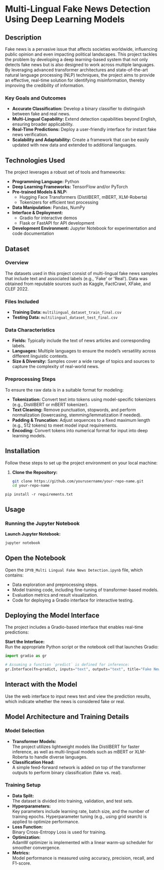 # Multi-Lingual Fake News Detection Using Deep Learning Models


## Description
Fake news is a pervasive issue that affects societies worldwide, influencing public opinion and even impacting political landscapes. This project tackles the problem by developing a deep learning-based system that not only detects fake news but is also designed to work across multiple languages. By leveraging advanced transformer architectures and state-of-the-art natural language processing (NLP) techniques, the project aims to provide an effective, real-time solution for identifying misinformation, thereby improving the credibility of information.

### Key Goals and Outcomes
- **Accurate Classification:** Develop a binary classifier to distinguish between fake and real news.
- **Multi-Lingual Capability:** Extend detection capabilities beyond English, ensuring broader applicability.
- **Real-Time Predictions:** Deploy a user-friendly interface for instant fake news verification.
- **Scalability and Adaptability:** Create a framework that can be easily updated with new data and extended to additional languages.

## Technologies Used
The project leverages a robust set of tools and frameworks:
- **Programming Language:** Python
- **Deep Learning Frameworks:** TensorFlow and/or PyTorch
- **Pre-trained Models & NLP:**
  - Hugging Face Transformers (DistilBERT, mBERT, XLM-Roberta)
  - Tokenizers for efficient text processing
- **Data Manipulation:** Pandas, NumPy
- **Interface & Deployment:**
  - Gradio for interactive demos
  - Flask or FastAPI for API development
- **Development Environment:** Jupyter Notebook for experimentation and code documentation

## Dataset
### Overview
The datasets used in this project consist of multi-lingual fake news samples that include text and associated labels (e.g., 'Fake' or 'Real'). Data was obtained from reputable sources such as Kaggle, FactCrawl, XFake, and CLEF 2022.

### Files Included
- **Training Data:** `multilingual_dataset_train_final.csv`
- **Testing Data:** `multilingual_dataset_test_final.csv`

### Data Characteristics
- **Fields:** Typically include the text of news articles and corresponding labels.
- **Languages:** Multiple languages to ensure the model’s versatility across different linguistic contexts.
- **Size & Diversity:** Samples cover a wide range of topics and sources to capture the complexity of real-world news.

### Preprocessing Steps
To ensure the raw data is in a suitable format for modeling:
- **Tokenization:** Convert text into tokens using model-specific tokenizers (e.g., DistilBERT or mBERT tokenizer).
- **Text Cleaning:** Remove punctuation, stopwords, and perform normalization (lowercasing, stemming/lemmatization if needed).
- **Padding & Truncation:** Adjust sequences to a fixed maximum length (e.g., 512 tokens) to meet model input requirements.
- **Encoding:** Convert tokens into numerical format for input into deep learning models.

## Installation
Follow these steps to set up the project environment on your local machine:

1. **Clone the Repository:**
   ```bash
   git clone https://github.com/yourusername/your-repo-name.git
   cd your-repo-name
```
pip install -r requirements.txt
```
## Usage

### Running the Jupyter Notebook

**Launch Jupyter Notebook:**

```bash
jupyter notebook
```

## Open the Notebook

Open the `IPYB_Multi Lingual Fake News Detection.ipynb` file, which contains:
- Data exploration and preprocessing steps.
- Model training code, including fine-tuning of transformer-based models.
- Evaluation metrics and result visualization.
- Code for deploying a Gradio interface for interactive testing.

## Deploying the Model Interface

The project includes a Gradio-based interface that enables real-time predictions:

**Start the Interface:**  
Run the appropriate Python script or the notebook cell that launches Gradio:
```python
import gradio as gr

# Assuming a function `predict` is defined for inference:
gr.Interface(fn=predict, inputs="text", outputs="text", title="Fake News Detector").launch()
```
## Interact with the Model

Use the web interface to input news text and view the prediction results, which indicate whether the news is considered fake or real.

## Model Architecture and Training Details

### Model Selection

- **Transformer Models:**  
  The project utilizes lightweight models like DistilBERT for faster inference, as well as multi-lingual models such as mBERT or XLM-Roberta to handle diverse languages.
- **Classification Head:**  
  A simple feed-forward network is added on top of the transformer outputs to perform binary classification (fake vs. real).

### Training Setup

- **Data Split:**  
  The dataset is divided into training, validation, and test sets.
- **Hyperparameters:**  
  Key parameters include learning rate, batch size, and the number of training epochs. Hyperparameter tuning (e.g., using grid search) is applied to optimize performance.
- **Loss Function:**  
  Binary Cross-Entropy Loss is used for training.
- **Optimization:**  
  AdamW optimizer is implemented with a linear warm-up scheduler for smoother convergence.
- **Metrics:**  
  Model performance is measured using accuracy, precision, recall, and F1-score.
